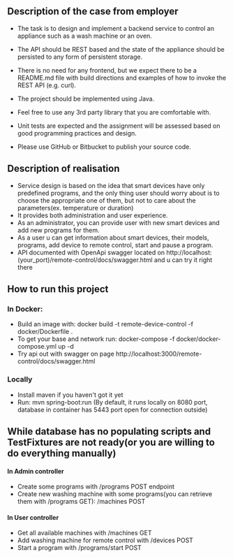 ## Description of the case from employer

* The task is to design and implement a backend service to control an appliance such as a wash machine or an oven. 
* The API should be REST based and the state of the appliance should be persisted to any form of persistent storage. 
* There is no need for any frontend, but we expect there to be a README.md file with build directions and examples of how to invoke the REST API (e.g. curl).

* The project should be implemented using Java. 
* Feel free to use any 3rd party library that you are comfortable with. 
* Unit tests are expected and the assignment will be assessed based on good programming practices and design.
* Please use GitHub or Bitbucket to publish your source code.

## Description of realisation

* Service design is based on the idea that smart devices have only predefined programs, and the only thing user should worry about is to choose the appropriate one of them, but not to care about the parameters(ex. temperature or duration)
* It provides both administration and user experience. 
* As an administrator, you can provide user with new smart devices and add new programs for them. 
* As a user u can get information about smart devices, their models, programs, add device to remote control, start and pause a program.
* API documented with OpenApi swagger located on http://localhost:(your_port)/remote-control/docs/swagger.html and u can try it right there

## How to run this project
 ### In Docker:
* Build an image with: docker build -t remote-device-control -f  docker/Dockerfile .
* To get your base and network run: docker-compose -f docker/docker-compose.yml up -d
* Try api out with swagger on page http://localhost:3000/remote-control/docs/swagger.html
 ### Locally
* Install maven if you haven't got it yet
* Run: mvn spring-boot:run
(By default, it runs locally on 8080 port, database in container has 5443 port open for connection outside)

## While database has no populating scripts and TestFixtures are not ready(or you are willing to do everything manually)
 #### In Admin controller
* Create some programs with /programs POST endpoint
* Create new washing machine with some programs(you can retrieve them with /programs GET): /machines POST
 #### In User controller
* Get all available machines with /machines GET
* Add washing machine for remote control with /devices POST
* Start a program with /programs/start POST



